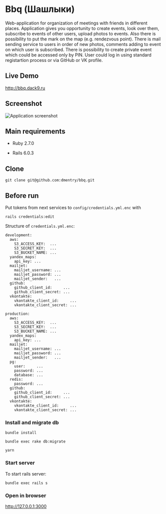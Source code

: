 # Bbq (Шашлыки)
Web-application for organization of meetings with friends in different places. Application gives you opportunity to create events, look over them, subscribe to events of other users, upload photos to events. Also there is possibility to put the mark on the map (e.g. rendezvous point). There is mail sending service to users in order of new photos, comments adding to event on which user is subscribed. There is possibility to create private event which could be accessed only by PIN. User could log in using standard registartion process or via GitHub or VK profile.

## Live Demo
http://bbq.dack9.ru

## Screenshot
![Application screenshot](https://github.com/dmentry/bbq_my/blob/master/bbq_screenshot.jpg)

## Main requirements
* Ruby 2.7.0

* Rails 6.0.3

## Clone

```
git clone git@github.com:dmentry/bbq.git
```

## Before run
Put tokens from next services to `config/credentials.yml.enc` with

```
rails credentials:edit
```

Structure of `credentials.yml.enc`:

```
development:
  aws:
    S3_ACCESS_KEY:  ...
    S3_SECRET_KEY:  ...
    S3_BUCKET_NAME: ...
  yandex_maps:
    api_key: ...
  mailjet:
    mailjet_username: ...
    mailjet_password: ...
    mailjet_sender:   ...
  github:
    github_client_id:     ...
    github_client_secret: ...
  vkontakte:
    vkontakte_client_id:     ...
    vkontakte_client_secret: ...
    
production:
  aws:
    S3_ACCESS_KEY:  ...
    S3_SECRET_KEY:  ...
    S3_BUCKET_NAME: ...
  yandex_maps:
    api_key: ...
  mailjet:
    mailjet_username: ...
    mailjet_password: ...
    mailjet_sender:   ...
  pg:
    user:     ...
    password: ...
    database: ...
  redis:
    password: ...
  github:
    github_client_id:     ...
    github_client_secret: ...
  vkontakte:
    vkontakte_client_id:     ...
    vkontakte_client_secret: ...
```

### Install and migrate db

```
bundle install
```

```
bundle exec rake db:migrate
```

```
yarn
```

### Start server
To start rails server:

```
bundle exec rails s
```

### Open in browser

http://127.0.0.1:3000
